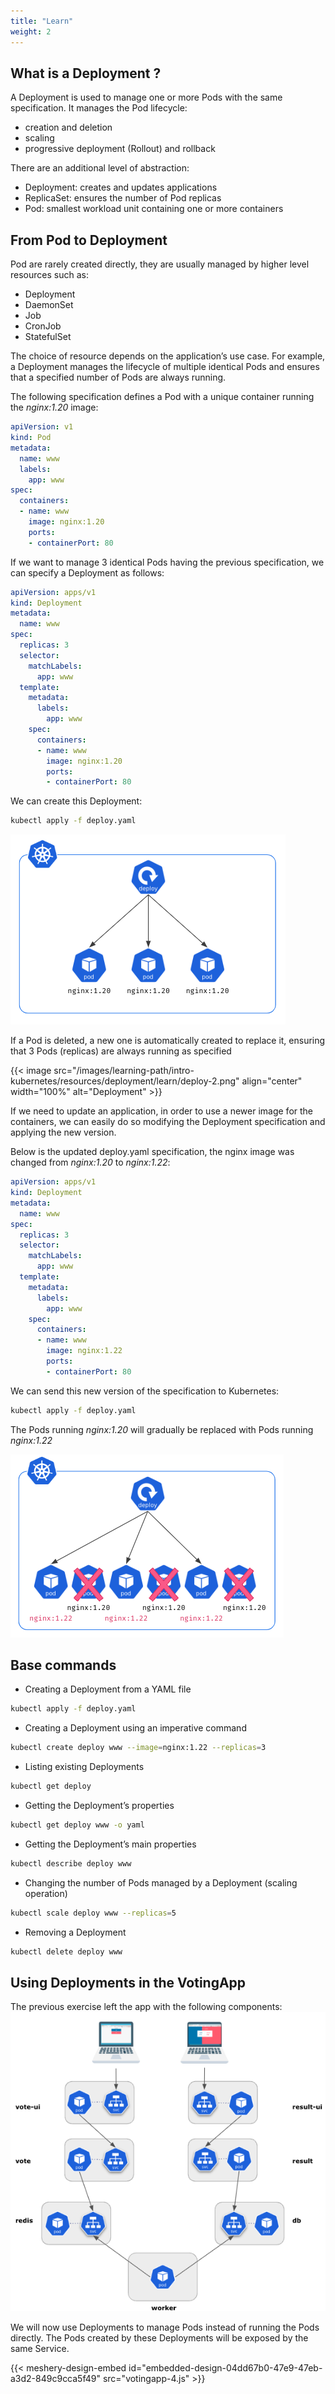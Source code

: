 ```yaml
---
title: "Learn"
weight: 2
---
```


## What is a Deployment ?

A Deployment is used to manage one or more Pods with the same specification. It manages the Pod lifecycle:  

- creation and deletion
- scaling
- progressive deployment (Rollout) and rollback

There are an additional level of abstraction:  

- Deployment: creates and updates applications
- ReplicaSet: ensures the number of Pod replicas
- Pod: smallest workload unit containing one or more containers

## From Pod to Deployment

Pod are rarely created directly, they are usually managed by higher level resources such as:

- Deployment
- DaemonSet
- Job
- CronJob
- StatefulSet

The choice of resource depends on the application’s use case. For example, a Deployment manages the lifecycle of multiple identical Pods and ensures that a specified number of Pods are always running.

The following specification defines a Pod with a unique container running the *nginx:1.20* image:

```yaml {filename="pod.yaml"}
apiVersion: v1
kind: Pod
metadata:
  name: www
  labels:             
    app: www
spec:
  containers:
  - name: www
    image: nginx:1.20
    ports:
    - containerPort: 80
```

If we want to manage 3 identical Pods having the previous specification, we can specify a Deployment as follows:

```yaml {filename="deploy.yaml"}
apiVersion: apps/v1
kind: Deployment
metadata:
  name: www
spec:
  replicas: 3
  selector:
    matchLabels:
      app: www
  template:
    metadata:
      labels:
        app: www
    spec:
      containers:
      - name: www
        image: nginx:1.20
        ports:
        - containerPort: 80
```

We can create this Deployment:

```bash
kubectl apply -f deploy.yaml
```

![environments](deploy-1.png)

If a Pod is deleted, a new one is automatically created to replace it, ensuring that 3 Pods (replicas) are always running as specified

{{< image src="/images/learning-path/intro-kubernetes/resources/deployment/learn/deploy-2.png" align="center" width="100%" alt="Deployment" >}}

If we need to update an application, in order to use a newer image for the containers, we can easily do so modifying the Deployment specification and applying the new version.

Below is the updated deploy.yaml specification, the nginx image was changed from *nginx:1.20* to *nginx:1.22*:

```yaml {filename="deploy.yaml"}
apiVersion: apps/v1
kind: Deployment
metadata:
  name: www
spec:
  replicas: 3
  selector:
    matchLabels:
      app: www
  template:
    metadata:
      labels:
        app: www
    spec:
      containers:
      - name: www
        image: nginx:1.22
        ports:
        - containerPort: 80
```

We can send this new version of the specification to Kubernetes:

```bash
kubectl apply -f deploy.yaml
```

The Pods running *nginx:1.20* will gradually be replaced with Pods running *nginx:1.22*

![environments](deploy-3.png)

## Base commands

- Creating a Deployment from a YAML file

```bash
kubectl apply -f deploy.yaml
```

- Creating a Deployment using an imperative command

```bash
kubectl create deploy www --image=nginx:1.22 --replicas=3
```

- Listing existing Deployments

```bash
kubectl get deploy
```

- Getting the Deployment’s properties

```bash
kubectl get deploy www -o yaml
```

- Getting the Deployment’s main properties

```bash
kubectl describe deploy www
```

- Changing the number of Pods managed by a Deployment (scaling operation)

```bash
kubectl scale deploy www --replicas=5
```

- Removing a Deployment

```bash
kubectl delete deploy www
```

## Using Deployments in the VotingApp

The previous exercise left the app with the following components:
![environments](votingapp-3.png)

We will now use Deployments to manage Pods instead of running the Pods directly. The Pods created by these Deployments will be exposed by the same Service.

{{< meshery-design-embed id="embedded-design-04dd67b0-47e9-47eb-a3d2-849c9cca5f49" src="votingapp-4.js" >}}


